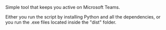 Simple tool that keeps you active on Microsoft Teams.

Either you run the script by installing Python and all the dependencies, or you run the .exe files located inside the "dist" folder.
